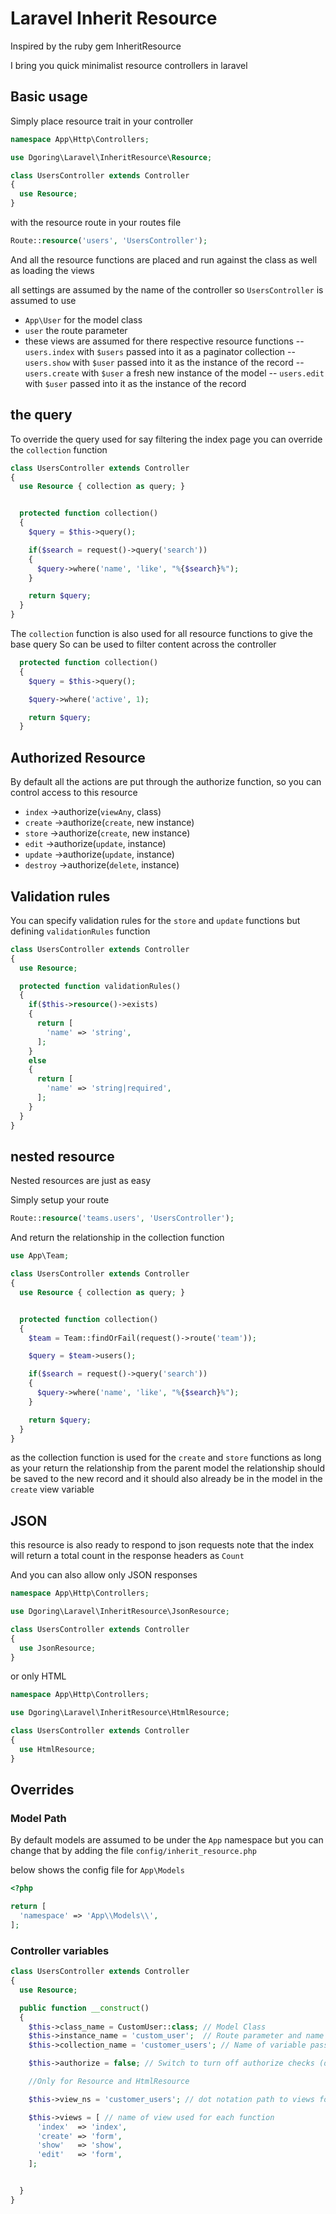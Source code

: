 # Laravel Inherit Resource

Inspired by the ruby gem InheritResource

I bring you quick minimalist resource controllers in laravel

## Basic usage
Simply place resource trait in your controller
```php
namespace App\Http\Controllers;

use Dgoring\Laravel\InheritResource\Resource;

class UsersController extends Controller
{
  use Resource;
}
```
with the resource route in your routes file
```php
Route::resource('users', 'UsersController');
```

And all the resource functions are placed and run against the class as well as loading the views

all settings are assumed by the name of the controller so `UsersController` is assumed to use
- `App\User` for the model class
- `user` the route parameter
- these views are assumed for there respective resource functions
-- `users.index` with `$users` passed into it as a paginator collection
-- `users.show` with `$user` passed into it as the instance of the record
-- `users.create` with `$user` a fresh new instance of the model
-- `users.edit` with `$user` passed into it as the instance of the record

## the query
To override the query used for say filtering the index page
you can override the `collection` function

```php
class UsersController extends Controller
{
  use Resource { collection as query; }


  protected function collection()
  {
    $query = $this->query();

    if($search = request()->query('search'))
    {
      $query->where('name', 'like', "%{$search}%");
    }

    return $query;
  }
}
```

The `collection` function is also used for all resource functions to give the base query
So can be used to filter content across the controller

```php
  protected function collection()
  {
    $query = $this->query();

    $query->where('active', 1);

    return $query;
  }
```

## Authorized Resource

By default all the actions are put through the authorize function, so you can control access to this resource

- `index` ->authorize(`viewAny`, class)
- `create` ->authorize(`create`, new instance)
- `store` ->authorize(`create`, new instance)
- `edit` ->authorize(`update`, instance)
- `update` ->authorize(`update`, instance)
- `destroy` ->authorize(`delete`, instance)

## Validation rules

You can specify validation rules for the `store` and `update` functions but defining `validationRules` function

```php
class UsersController extends Controller
{
  use Resource;

  protected function validationRules()
  {
    if($this->resource()->exists)
    {
      return [
        'name' => 'string',
      ];
    }
    else
    {
      return [
        'name' => 'string|required',
      ];
    }
  }
}
```


## nested resource
Nested resources are just as easy

Simply setup your route

```php
Route::resource('teams.users', 'UsersController');
```

And return the relationship in the collection function
```php
use App\Team;

class UsersController extends Controller
{
  use Resource { collection as query; }


  protected function collection()
  {
    $team = Team::findOrFail(request()->route('team'));

    $query = $team->users();

    if($search = request()->query('search'))
    {
      $query->where('name', 'like', "%{$search}%");
    }

    return $query;
  }
}
```

as the collection function is used for the `create` and `store` functions
as long as your return the relationship from the parent model the relationship should be saved to the new record
and it should also already be in the model in the `create` view variable

## JSON

this resource is also ready to respond to json requests
note that the index will return a total count in the response headers as `Count`

And you can also allow only JSON responses
```php
namespace App\Http\Controllers;

use Dgoring\Laravel\InheritResource\JsonResource;

class UsersController extends Controller
{
  use JsonResource;
}
```



or only HTML
```php
namespace App\Http\Controllers;

use Dgoring\Laravel\InheritResource\HtmlResource;

class UsersController extends Controller
{
  use HtmlResource;
}
```


## Overrides

### Model Path
By default models are assumed to be under the `App` namespace but you can change that by adding the file `config/inherit_resource.php`

below shows the config file for `App\Models`

```php
<?php

return [
  'namespace' => 'App\\Models\\',
];

```

### Controller variables


```php
class UsersController extends Controller
{
  use Resource;

  public function __construct()
  {
    $this->class_name = CustomUser::class; // Model Class
    $this->instance_name = 'custom_user';  // Route parameter and name of variable passed to single record views
    $this->collection_name = 'customer_users'; // Name of variable passed to index view

    $this->authorize = false; // Switch to turn off authorize checks (default is on)

    //Only for Resource and HtmlResource

    $this->view_ns = 'customer_users'; // dot notation path to views folder

    $this->views = [ // name of view used for each function
      'index'  => 'index',
      'create' => 'form',
      'show'   => 'show',
      'edit'   => 'form',
    ];


  }
}

```






